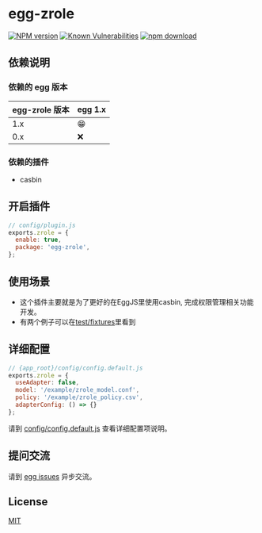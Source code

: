# egg-zrole

[![NPM version][npm-image]][npm-url]
[![Known Vulnerabilities][snyk-image]][snyk-url]
[![npm download][download-image]][download-url]

[npm-image]: https://img.shields.io/npm/v/egg-zrole.svg?style=flat-square
[npm-url]: https://npmjs.org/package/egg-zrole
[snyk-image]: https://snyk.io/test/npm/egg-zrole/badge.svg?style=flat-square
[snyk-url]: https://snyk.io/test/npm/egg-zrole
[download-image]: https://img.shields.io/npm/dm/egg-zrole.svg?style=flat-square
[download-url]: https://npmjs.org/package/egg-zrole

<!--
Description here.
-->

## 依赖说明

### 依赖的 egg 版本

egg-zrole 版本 | egg 1.x
--- | ---
1.x | 😁
0.x | ❌

### 依赖的插件

 - casbin

## 开启插件

```js
// config/plugin.js
exports.zrole = {
  enable: true,
  package: 'egg-zrole',
};
```

## 使用场景

- 这个插件主要就是为了更好的在EggJS里使用casbin, 完成权限管理相关功能开发。
- 有两个例子可以在[test/fixtures](test/fixtures)里看到

## 详细配置

```js
// {app_root}/config/config.default.js
exports.zrole = {
  useAdapter: false,
  model: '/example/zrole_model.conf',
  policy: '/example/zrole_policy.csv',
  adapterConfig: () => {}
};
```

请到 [config/config.default.js](config/config.default.js) 查看详细配置项说明。


## 提问交流

请到 [egg issues](https://github.com/eggjs/egg/issues) 异步交流。

## License

[MIT](LICENSE)
